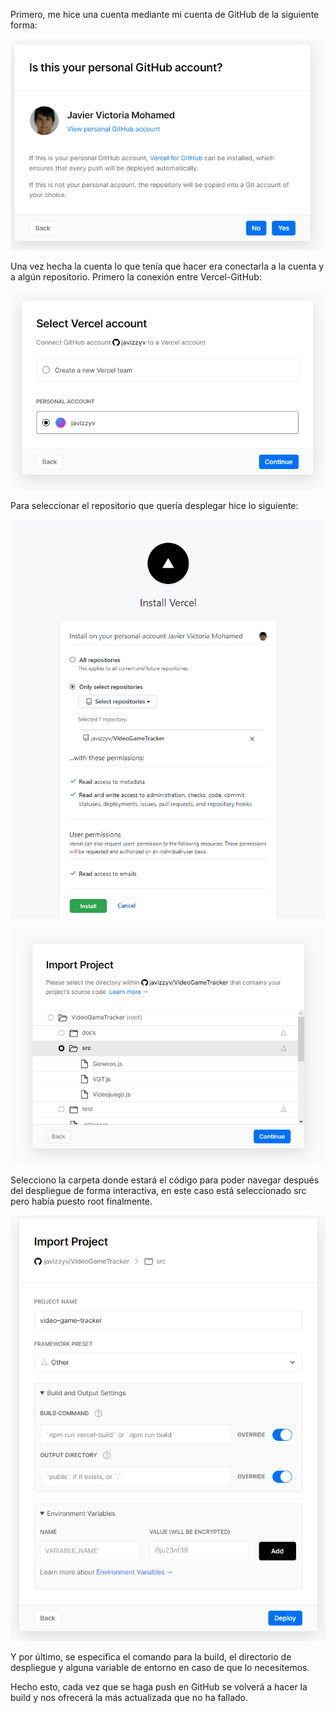 Primero, me hice una cuenta mediante mi cuenta de GitHub de la siguiente forma: 

![](img/vercel1.PNG)


Una vez hecha la cuenta lo que tenía que hacer era conectarla a la cuenta y a algún repositorio. Primero la conexión entre Vercel-GitHub:


![](img/vercel2.PNG)


Para seleccionar el repositorio que quería desplegar hice lo siguiente:

![](img/vercel3.PNG)


![](img/vercel4.PNG)

Selecciono la carpeta donde estará el código para poder navegar después del despliegue de forma interactiva, en este caso está seleccionado src pero había puesto root finalmente.


![](img/vercel5.PNG)

Y por último, se especifica el comando para la build, el directorio de despliegue y alguna variable de entorno en caso de que lo necesitemos.

Hecho esto, cada vez que se haga push en GitHub se volverá a hacer la build y nos ofrecerá la más actualizada que no ha fallado.